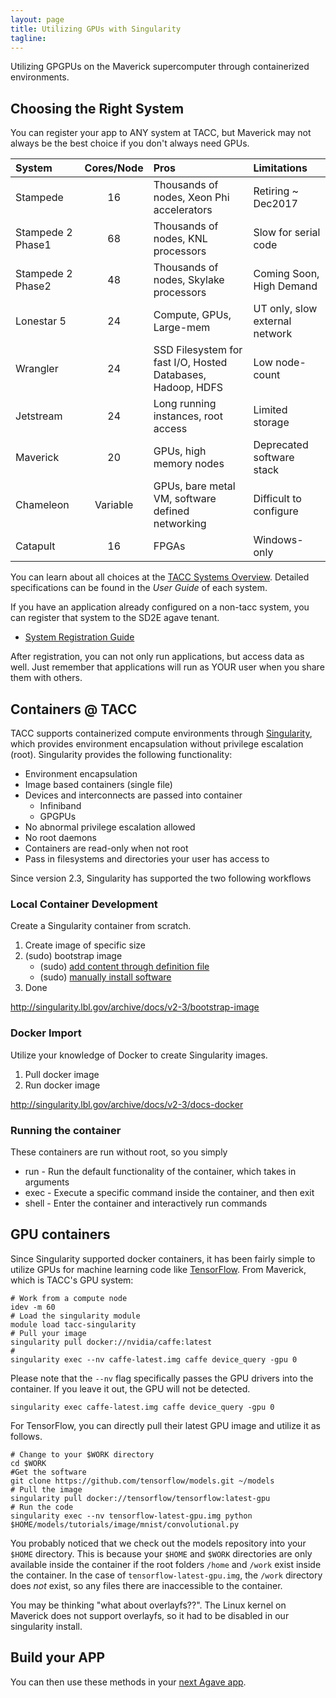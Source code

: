 ```yaml
---
layout: page
title: Utilizing GPUs with Singularity
tagline:
---
```


Utilizing GPGPUs on the Maverick supercomputer through containerized environments.

## Choosing the Right System

You can register your app to ANY system at TACC, but Maverick may not always be the best choice if you don't always need GPUs.

| System     | Cores/Node | Pros                                      | Limitations                                |
|:-----------|:----------:|:------------------------------------------|:-------------------------------------------|
| Stampede   | 16         | Thousands of nodes, Xeon Phi accelerators | Retiring ~ Dec2017                         |
| Stampede 2 Phase1 | 68         | Thousands of nodes, KNL processors | Slow for serial code                       |
| Stampede 2 Phase2 | 48         | Thousands of nodes, Skylake processors | Coming Soon, High Demand               |
| Lonestar 5 | 24         | Compute, GPUs, Large-mem | UT only, slow external network                              |
| Wrangler   | 24         | SSD Filesystem for fast I/O, Hosted Databases, Hadoop, HDFS | Low node-count           |
| Jetstream  | 24         | Long running instances, root access       | Limited storage                            |
| Maverick   | 20         | GPUs, high memory nodes                   | Deprecated software stack                 |
| Chameleon  | Variable   | GPUs, bare metal VM, software defined networking | Difficult to configure              | 
| Catapult   | 16         | FPGAs                                     | Windows-only                               |

You can learn about all choices at the [TACC Systems Overview](https://www.tacc.utexas.edu/systems/overview). Detailed specifications can be found in the *User Guide* of each system.

If you have an application already configured on a non-tacc system, you can register that system to the SD2E agave tenant.

- [System Registration Guide](https://sd2e.github.io/api-user-guide/docs/create_systems.html)

After registration, you can not only run applications, but access data as well. Just remember that applications will run as YOUR user when you share them with others.

## Containers @ TACC

TACC supports containerized compute environments through [Singularity](http://singularity.lbl.gov/), which provides environment encapsulation without privilege escalation (root). Singularity provides the following functionality:

- Environment encapsulation
- Image based containers (single file)
- Devices and interconnects are passed into container
  - Infiniband
  - GPGPUs
- No abnormal privilege escalation allowed
- No root daemons
- Containers are read-only when not root
- Pass in filesystems and directories your user has access to

Since version 2.3, Singularity has supported the two following workflows

### Local Container Development

Create a Singularity container from scratch.

1. Create image of specific size
2. (sudo) bootstrap image
   * (sudo) [add content through definition file](http://singularity.lbl.gov/archive/docs/v2-3/bootstrap-image)
   * (sudo) [manually install software](http://singularity.lbl.gov/archive/docs/v2-3/docs-changing-containers)
3. Done

<http://singularity.lbl.gov/archive/docs/v2-3/bootstrap-image>

### Docker Import

Utilize your knowledge of Docker to create Singularity images.

1. Pull docker image
2. Run docker image

<http://singularity.lbl.gov/archive/docs/v2-3/docs-docker>

### Running the container

These containers are run without root, so you simply

- run - Run the default functionality of the container, which takes in arguments
- exec - Execute a specific command inside the container, and then exit
- shell - Enter the container and interactively run commands

## GPU containers

Since Singularity supported docker containers, it has been fairly simple to utilize GPUs for machine learning code like [TensorFlow](https://www.tensorflow.org/). From Maverick, which is TACC's GPU system:

```
# Work from a compute node
idev -m 60
# Load the singularity module
module load tacc-singularity
# Pull your image
singularity pull docker://nvidia/caffe:latest
# 
singularity exec --nv caffe-latest.img caffe device_query -gpu 0
```

Please note that the `--nv` flag specifically passes the GPU drivers into the container. If you leave it out, the GPU will not be detected.

```
singularity exec caffe-latest.img caffe device_query -gpu 0
```

For TensorFlow, you can directly pull their latest GPU image and utilize it as follows.

```
# Change to your $WORK directory
cd $WORK
#Get the software
git clone https://github.com/tensorflow/models.git ~/models
# Pull the image
singularity pull docker://tensorflow/tensorflow:latest-gpu
# Run the code
singularity exec --nv tensorflow-latest-gpu.img python $HOME/models/tutorials/image/mnist/convolutional.py
```

You probably noticed that we check out the models repository into your `$HOME` directory. This is because your `$HOME` and `$WORK` directories are only available inside the container if the root folders `/home` and `/work` exist inside the container. In the case of `tensorflow-latest-gpu.img`, the `/work` directory does _not_ exist, so any files there are inaccessible to the container.

You may be thinking "what about overlayfs??". The Linux kernel on Maverick does not support overlayfs, so it had to be disabled in our singularity install.

## Build your APP

You can then use these methods in your [next Agave app](create_app.md).
